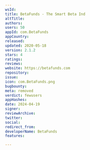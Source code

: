 ```yaml
---
wsId: 
title: BetaFunds - The Smart Beta Ind
altTitle: 
authors: 
users: 50
appId: com.BetaFunds
appCountry: 
released: 
updated: 2020-05-18
version: 2.1.2
stars: 4
ratings: 
reviews: 
website: https://betafunds.com
repository: 
issue: 
icon: com.BetaFunds.png
bugbounty: 
meta: removed
verdict: fewusers
appHashes: 
date: 2024-04-19
signer: 
reviewArchive: 
twitter: 
social: 
redirect_from: 
developerName: BetaFunds
features: 

---
```


